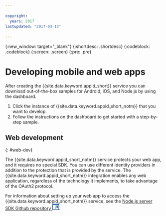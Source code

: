 ```yaml
---

copyright:
  years: 2017
lastupdated: "2017-03-13"

---
```


{:new_window: target="_blank"}
{:shortdesc: .shortdesc}
{:codeblock: .codeblock}
{:screen: .screen}
{:pre: .pre}

# Developing mobile and web apps

After creating the {{site.data.keyword.appid_short}} service you can download out-of-the-box samples for Android, iOS, and Node.js by using the dashboard.

1. Click the instance of {{site.data.keyword.appid_short_notm}} that you want to develop.
2. Follow the instructions on the dashboard to get started with a step-by-step sample.



## Web development
{: #web-dev}

The {{site.data.keyword.appid_short_notm}} service protects your web app, and it requires no special SDK. You can use different identity providers in addition to the protection that is provided by the service. The {{site.data.keyword.appid_short_notm}} integration enables any web application, regardless of the technology it implements, to take advantage of the OAuth2 protocol.

For information about setting up your web app to access the {{site.data.keyword.appid_short_notm}} service, see the <a href="https://github.com/ibm-cloud-security/appid-serversdk-nodejs" target="_blank">Node.js server SDK Github repository <img src="../../icons/launch-glyph.svg" alt="External link icon"></a>.
